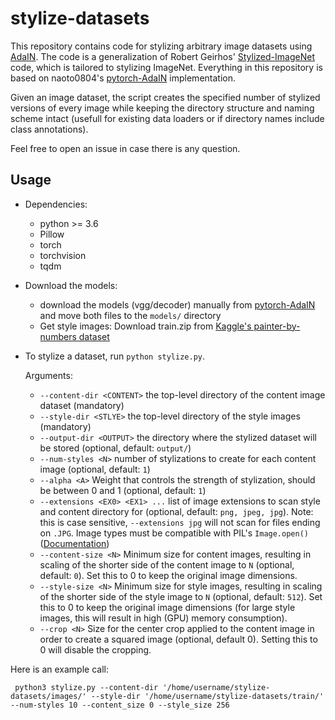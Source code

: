 # stylize-datasets
This repository contains code for stylizing arbitrary image datasets using [AdaIN](https://arxiv.org/abs/1703.06868). The code is a generalization of Robert Geirhos' [Stylized-ImageNet](https://github.com/rgeirhos/Stylized-ImageNet) code, which is tailored to stylizing ImageNet. Everything in this repository is based on naoto0804's [pytorch-AdaIN](https://github.com/naoto0804/pytorch-AdaIN) implementation.

Given an image dataset, the script creates the specified number of stylized versions of every image while keeping the directory structure and naming scheme intact (usefull for existing data loaders or if directory names include class annotations).

Feel free to open an issue in case there is any question.

## Usage
- Dependencies:
    - python >= 3.6
    - Pillow
    - torch
    - torchvision
    - tqdm  
- Download the models:
    - download the models (vgg/decoder) manually from [pytorch-AdaIN](https://github.com/naoto0804/pytorch-AdaIN) and move both files to the `models/` directory
    - Get style images: Download train.zip from [Kaggle's painter-by-numbers dataset](https://www.kaggle.com/c/painter-by-numbers/data)
- To stylize a dataset, run `python stylize.py`.

    Arguments:
    - `--content-dir <CONTENT>` the top-level directory of the content image dataset (mandatory)
    - `--style-dir <STLYE>` the top-level directory of the style images (mandatory)
    - `--output-dir <OUTPUT>` the directory where the stylized dataset will be stored (optional, default: `output/`)
    - `--num-styles <N>` number of stylizations to create for each content image (optional, default: `1`)
    - `--alpha <A>` Weight that controls the strength of stylization, should be between 0 and 1 (optional, default: `1`)
    - `--extensions <EX0> <EX1> ...` list of image extensions to scan style and content directory for (optional, default: `png, jpeg, jpg`). Note: this is case sensitive, `--extensions jpg` will not scan for files ending on `.JPG`. Image types must be compatible with PIL's `Image.open()` ([Documentation](https://pillow.readthedocs.io/en/5.1.x/handbook/image-file-formats.html))
    - `--content-size <N>` Minimum size for content images, resulting in scaling of the shorter side of the content image to `N` (optional, default: `0`). Set this to 0 to keep the original image dimensions.
    - `--style-size <N>` Minimum size for style images, resulting in scaling of the shorter side of the style image to `N` (optional, default: `512`). Set this to 0 to keep the original image dimensions (for large style images, this will result in high (GPU) memory consumption).
    - `--crop <N>` Size for the center crop applied to the content image in order to create a squared image (optional, default 0). Setting this to 0 will disable the cropping.

Here is an example call:

```
 python3 stylize.py --content-dir '/home/username/stylize-datasets/images/' --style-dir '/home/username/stylize-datasets/train/' --num-styles 10 --content_size 0 --style_size 256
 ```

